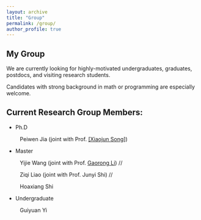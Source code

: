 ```yaml
---
layout: archive
title: "Group"
permalink: /group/
author_profile: true
---
```


**My Group**
------
We are currently looking for highly-motivated undergraduates, graduates, postdocs, and visiting research students.

Candidates with strong background in math or programming are especially welcome.



**Current Research Group Members:**
------
 * Ph.D

&emsp;  &ensp; &thinsp;  Peiwen Jia (joint with Prof. [[Xiaojun Song]](https://www.gsm.pku.edu.cn/faculty/sxj/))

 * Master


&emsp;  &ensp; &thinsp; Yijie Wang (joint with Prof. <a href="https://stat.bnu.edu.cn/zwjl/247617.htm">Gaorong Li</a>) //


&emsp;  &ensp; &thinsp; Ziqi Liao (joint with Prof. Junyi Shi) //


&emsp;  &ensp; &thinsp; Hoaxiang Shi

 * Undergraduate

&emsp;  &ensp; &thinsp; Guiyuan Yi 

